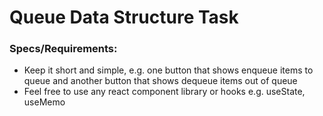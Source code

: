 # Queue Data Structure Task

### Specs/Requirements:

* Keep it short and simple, e.g. one button that shows enqueue items to queue and another button that shows dequeue items out of queue
* Feel free to use any react component library or hooks e.g. useState, useMemo
